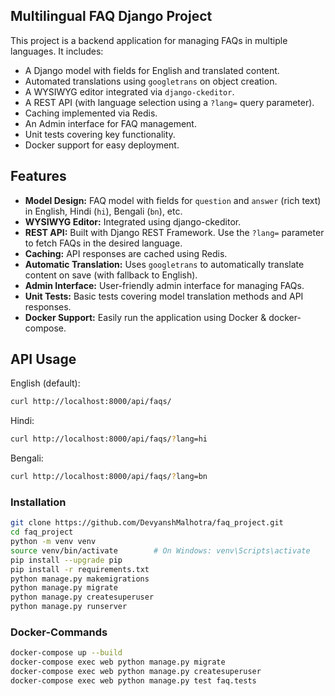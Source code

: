## Multilingual FAQ Django Project

This project is a backend application for managing FAQs in multiple languages. It includes:

- A Django model with fields for English and translated content.
- Automated translations using `googletrans` on object creation.
- A WYSIWYG editor integrated via `django-ckeditor`.
- A REST API (with language selection using a `?lang=` query parameter).
- Caching implemented via Redis.
- An Admin interface for FAQ management.
- Unit tests covering key functionality.
- Docker support for easy deployment.

## Features

- **Model Design:** FAQ model with fields for `question` and `answer` (rich text) in English, Hindi (`hi`), Bengali (`bn`), etc.
- **WYSIWYG Editor:** Integrated using django-ckeditor.
- **REST API:** Built with Django REST Framework. Use the `?lang=` parameter to fetch FAQs in the desired language.
- **Caching:** API responses are cached using Redis.
- **Automatic Translation:** Uses `googletrans` to automatically translate content on save (with fallback to English).
- **Admin Interface:** User-friendly admin interface for managing FAQs.
- **Unit Tests:** Basic tests covering model translation methods and API responses.
- **Docker Support:** Easily run the application using Docker & docker-compose.

## API Usage
English (default):
```bash
curl http://localhost:8000/api/faqs/
```
Hindi:
```bash
curl http://localhost:8000/api/faqs/?lang=hi
```
Bengali:
```bash
curl http://localhost:8000/api/faqs/?lang=bn
```

### Installation

```bash
git clone https://github.com/DevyanshMalhotra/faq_project.git
cd faq_project
python -m venv venv
source venv/bin/activate        # On Windows: venv\Scripts\activate
pip install --upgrade pip
pip install -r requirements.txt
python manage.py makemigrations
python manage.py migrate
python manage.py createsuperuser
python manage.py runserver
```

### Docker-Commands

```bash
docker-compose up --build
docker-compose exec web python manage.py migrate
docker-compose exec web python manage.py createsuperuser
docker-compose exec web python manage.py test faq.tests 
```